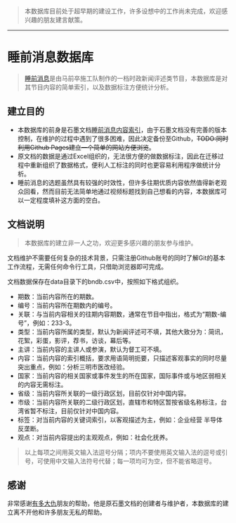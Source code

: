 > 本数据库目前处于超早期的建设工作，许多设想中的工作尚未完成，欢迎感兴趣的朋友建言献策。
---
# 睡前消息数据库

> [睡前消息](https://space.bilibili.com/316568752)是由马前卒施工队制作的一档时政新闻评述类节目，本数据库是对其节目内容的简单索引，以及数据标注方便统计分析。

## 建立目的
- 本数据库的前身是石墨文档[睡前消息内容索引](https://shimo.im/sheets/H6pXDqDHjcYcv3YQ/MODOC)，由于石墨文档没有完善的版本控制，在维护的过程中遇到了很多困难，因此决定备份至Github，~~TODO:同时利用Github Pages建立一个简单的网站方便浏览~~。
- 原文档的数据是通过Excel组织的，无法很方便的做数据标注，因此在迁移过程中重新组织了数据格式，便利人工标注的同时也更容易利用程序做统计分析。
- 睡前消息的选题虽然具有较强的时效性，但许多往期优质内容依然值得新老观众回看，然而目前无法简单地通过视频标题找到自己想看的内容，本数据库可以一定程度填补这方面的空白。

## 文档说明

> 本数据库的建立非一人之功，欢迎更多感兴趣的朋友参与维护。

文档维护不需要任何复杂的技术背景，只需注册Github账号的同时了解Git的基本工作流程，无需任何命令行工具，只借助浏览器即可完成。

文档数据保存在data目录下的bndb.csv中，按照如下格式组织。
- 期数：当前内容所在的期数。
- 编号：当前内容所在期数内的编号。
- 关联：与当前内容相关的往期内容期数，通常在节目中指出，格式为“期数-编号”，例如：233-3。
- 类型：当前内容所属的类型，默认为新闻评述可不填，其他大致分为：简讯，花絮，彩蛋，影评，荐书，访谈，幕后等。
- 主讲：当前内容的主讲人或参演，默认为督工可不填。
- 内容：当前内容的索引概括，要求用语简明扼要，只描述客观事实的同时尽量突出重点，例如：分析三明市医改经验。
- 国家：当前内容的相关国家或事件发生的所在国家，国际事件或与地区弱相关的内容无需标注。
- 省级：当前内容所关联的一级行政区划，目前仅针对中国内容。
- 市级：当前内容所关联的二级行政区划，直辖市和特区暂按省级名称标注，台湾省暂不标注，目前仅针对中国内容。
- 标签：对当前内容的关键词索引，以客观描述为主，例如：企业经营 半导体 反垄断。
- 观点：对当前内容提出的主观观点，例如：社会化抚养。
> 以上每项之间用英文输入法逗号分隔；项内不要使用英文输入法的逗号或引号，可使用中文输入法符号代替；每一项均可为空，但不能省略逗号。

## 感谢

非常感谢[有多大仇](https://space.bilibili.com/134056531)朋友的帮助，他是原石墨文档的创建者与维护者，本数据库的建立离不开他和许多朋友无私的帮助。